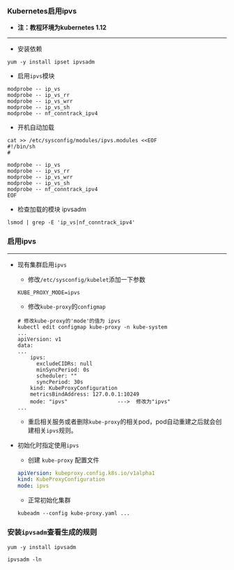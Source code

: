 ### Kubernetes启用ipvs
* __注：教程环境为kubernetes 1.12__

--------

* 安装依赖

```
yum -y install ipset ipvsadm
```

* 启用`ipvs`模块

```
modprobe -- ip_vs
modprobe -- ip_vs_rr
modprobe -- ip_vs_wrr
modprobe -- ip_vs_sh
modprobe -- nf_conntrack_ipv4
```

* 开机自动加载
```shell
cat >> /etc/sysconfig/modules/ipvs.modules <<EOF
#!/bin/sh 
#

modprobe -- ip_vs
modprobe -- ip_vs_rr
modprobe -- ip_vs_wrr
modprobe -- ip_vs_sh
modprobe -- nf_conntrack_ipv4
EOF
```

* 检查加载的模块
ipvsadm
```
lsmod | grep -E 'ip_vs|nf_conntrack_ipv4'
```

### 启用ipvs
---

* 现有集群启用`ipvs`

	* 修改`/etc/sysconfig/kubelet`添加一下参数
	```
	KUBE_PROXY_MODE=ipvs
	```

	* 修改`kube-proxy`的`configmap`
	```
	# 修改kube-proxy的'mode'的值为 ipvs
	kubectl edit configmap kube-proxy -n kube-system
	...
	apiVersion: v1
	data:
	...
		ipvs:
	      excludeCIDRs: null
	      minSyncPeriod: 0s
	      scheduler: ""
	      syncPeriod: 30s
	    kind: KubeProxyConfiguration
	    metricsBindAddress: 127.0.0.1:10249
	    mode: "ipvs"				--->  修改为"ipvs"
	...
	```

	* 重启相关服务或者删除`kube-proxy`的相关pod，pod自动重建之后就会创建相关`ipvs`规则。

* 初始化时指定使用`ipvs`

	* 创建 `kube-proxy` 配置文件
	```yaml
	apiVersion: kubeproxy.config.k8s.io/v1alpha1
	kind: KubeProxyConfiguration
	mode: ipvs
	```

	* 正常初始化集群
	```
	kubeadm --config kube-proxy.yaml ...
	```

### 安装`ipvsadm`查看生成的规则
```
yum -y install ipvsadm

ipvsadm -ln
```
